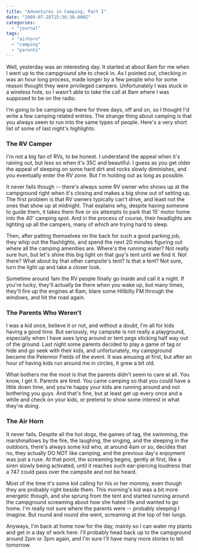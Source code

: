 ```yaml
---
title: "Adventures in Camping, Part I"
date: "2009-07-28T15:36:38.000Z"
categories: 
  - "journal"
tags: 
  - "airhorn"
  - "camping"
  - "parents"
---
```


Well, yesterday was an interesting day. It started at about 8am for me when I went up to the campground site to check in. As I pointed out, checking in was an hour long process, made longer by a few people who for some reason thought they were privileged campers. Unfortunately I was stuck in a wireless hole, so I wasn't able to take the call at 8am where I was supposed to be on the radio.

I'm going to be camping up there for three days, off and on, so I thought I'd write a few camping related entries. The strange thing about camping is that you always seem to run into the same types of people. Here's a very short list of some of last night's highlights:

### The RV Camper

I'm not a big fan of RVs, to be honest. I understand the appeal when it's raining out, but less so when it's 35C and beautiful. I guess as you get older the appeal of sleeping on some hard dirt and rocks slowly diminishes, and you eventually enter the RV zone. But I'm holding out as long as possible.

It never fails though -- there's always some RV owner who shows up at the campground right when it's closing and makes a big show out of setting up. The first problem is that RV owners typically can't drive, and least not the ones that show up at midnight. That explains why, despite having someone to guide them, it takes them five or six attempts to park that 15' motor home into the 40' camping spot. And in the process of course, their headlights are lighting up all the campers, many of which are trying hard to sleep.

Then, after patting themselves on the back for such a good parking job, they whip out the flashlights, and spend the next 20 minutes figuring out where all the camping amenities are. Where's the running water? Not really sure hun, but let's shine this big light on that guy's tent until we find it. Not there? What about by that other campsite's tent? Is that a tent? Not sure, turn the light up and take a closer look.

Sometime around 1am the RV people finally go inside and call it a night. If you're lucky, they'll actually be there when you wake up, but many times, they'll fire up the engines at 6am, blare some Hillbilly FM through the windows, and hit the road again.

### The Parents Who Weren't

I was a kid once, believe it or not, and without a doubt, I'm all for kids having a good time. But seriously, my campsite is not really a playground, especially when I have axes lying around or tent pegs sticking half way out of the ground. Last night some parents decided to play a game of tag or hide and go seek with their kids, and unfortunately, my campground became the Pelennor Fields of the event. It was amusing at first, but after an hour of having kids run around me in circles, it grew a bit old.

What bothers me the most is that the parents didn't seem to care at all. You know, I get it. Parents are tired. You came camping so that you could have a little down time, and you're happy your kids are running around and not bothering you guys. And that's fine, but at least get up every once and a while and check on your kids, or pretend to show some interest in what they're doing.

### The Air Horn

It never fails. Despite all the hot dogs, the games of tag, the swimming, the marshmallows by the fire, the laughing, the singing, and the sleeping in the outdoors, there's always some kid who, at around 4am or so, decides that no, they actually DO NOT like camping, and the previous day's enjoyment was just a ruse. At that point, the screaming begins, gently at first, like a siren slowly being activated, until it reaches such ear-piercing loudness that a 747 could pass over the campsite and not be heard.

Most of the time it's some kid calling for his or her mommy, even though they are probably right beside them. This morning's kid was a bit more energetic though, and she sprung from the tent and started running around the campground screaming about how she hated life and wanted to go home. I'm really not sure where the parents were -- probably sleeping I imagine. But round and round she went, screaming at the top of her lungs.

Anyways, I'm back at home now for the day, mainly so I can water my plants and get in a day of work here. I'll probably head back up to the campground around 2pm or 3pm again, and I'm sure I'll have many more stories to tell tomorrow.
